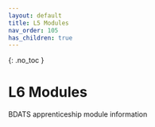 ```yaml
---
layout: default
title: L5 Modules
nav_order: 105
has_children: true
---
```


{: .no_toc }

# L6 Modules

BDATS apprenticeship module information